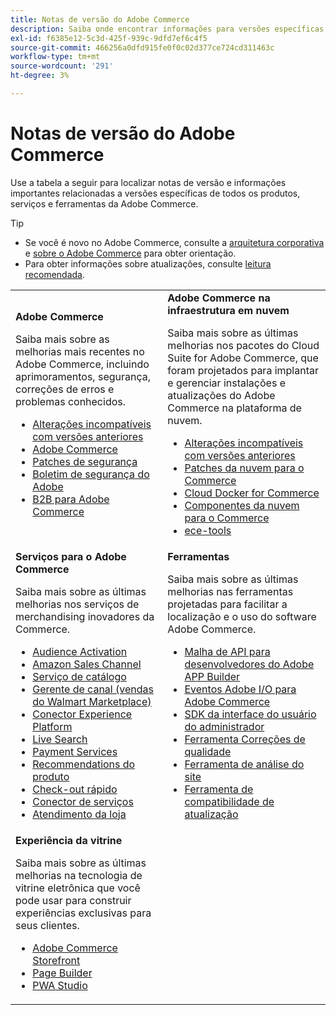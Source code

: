 ```yaml
---
title: Notas de versão do Adobe Commerce
description: Saiba onde encontrar informações para versões específicas do Adobe Commerce.
exl-id: f6385e12-5c3d-425f-939c-9dfd7ef6c4f5
source-git-commit: 466256a0dfd915fe0f0c02d377ce724cd311463c
workflow-type: tm+mt
source-wordcount: '291'
ht-degree: 3%

---
```



# Notas de versão do Adobe Commerce

Use a tabela a seguir para localizar notas de versão e informações importantes relacionadas a versões específicas de todos os produtos, serviços e ferramentas da Adobe Commerce.

>[!TIP]
>
>- Se você é novo no Adobe Commerce, consulte a [arquitetura corporativa](../../implementation-playbook/architecture/enterprise-blueprint.md) e [sobre o Adobe Commerce](https://experienceleague.adobe.com/en/docs/commerce-admin/start/about) para obter orientação.
>- Para obter informações sobre atualizações, consulte [leitura recomendada](../../upgrade/resources/recommended-reading.md).

<table>
  <tbody>
    <tr>
      <td><strong>Adobe Commerce</strong>
        <p>Saiba mais sobre as melhorias mais recentes no Adobe Commerce, incluindo aprimoramentos, segurança, correções de erros e problemas conhecidos.</p>
          <ul>
            <li><a href="https://developer.adobe.com/commerce/php/development/backward-incompatible-changes/">Alterações incompatíveis com versões anteriores</a></li>
            <li><a href="commerce/overview.md">Adobe Commerce</a></li>
            <li><a href="security/overview.md">Patches de segurança</a></li>
            <li><a href="https://helpx.adobe.com/security/products/magento.html">Boletim de segurança do Adobe</a></li>
            <li><a href="https://experienceleague.adobe.com/docs/commerce-admin/b2b/release-notes.html">B2B para Adobe Commerce</a></li>
          </ul>
        </td>
      <td><strong>Adobe Commerce na infraestrutura em nuvem</strong>
        <p>Saiba mais sobre as últimas melhorias nos pacotes do Cloud Suite for Adobe Commerce, que foram projetados para implantar e gerenciar instalações e atualizações do Adobe Commerce na plataforma de nuvem.</p>
          <ul>
            <li><a href="https://devdocs.magento.com/cloud/release-notes/backward-incompatible-changes.html">Alterações incompatíveis com versões anteriores</a></li>
            <li><a href="https://devdocs.magento.com/cloud/release-notes/mcp-release-notes.html">Patches da nuvem para o Commerce</a></li>
            <li><a href="https://devdocs.magento.com/cloud/release-notes/mcd-release-notes.html">Cloud Docker for Commerce</a></li>
            <li><a href="https://devdocs.magento.com/cloud/release-notes/mcc-release-notes.html">Componentes da nuvem para o Commerce</a></li>
            <li><a href="https://devdocs.magento.com/cloud/release-notes/ece-release-notes.html">ece-tools</a></li>
          </ul>
      </td>
    </tr>
    <tr>
      <td><strong>Serviços para o Adobe Commerce</strong>
        <p>Saiba mais sobre as últimas melhorias nos serviços de merchandising inovadores da Commerce.</p>
          <ul>
            <li><a href="https://experienceleague.adobe.com/docs/commerce-admin/customers/audience-activation.html">Audience Activation</a></li>
            <li><a href="https://experienceleague.adobe.com/docs/commerce-channels/amazon/release-notes.html">Amazon Sales Channel</a></li>
            <li><a href="https://experienceleague.adobe.com/docs/commerce-merchant-services/catalog-service/release-notes.html">Serviço de catálogo</a></li>
            <li><a href="https://experienceleague.adobe.com/docs/commerce-channels/channel-manager/release-notes.html">Gerente de canal (vendas do Walmart Marketplace)</a></li>
            <li><a href="https://experienceleague.adobe.com/docs/commerce-merchant-services/experience-platform-connector/release-notes.html">Conector Experience Platform</a></li>
            <li><a href="https://experienceleague.adobe.com/docs/commerce-merchant-services/live-search/release-notes.html">Live Search</a></li>
            <li><a href="https://experienceleague.adobe.com/docs/commerce-merchant-services/payment-services/release-notes.html">Payment Services</a></li>
            <li><a href="https://experienceleague.adobe.com/docs/commerce-merchant-services/product-recommendations/release-notes.html">Recommendations do produto</a></li>
            <li><a href="https://experienceleague.adobe.com/docs/commerce-merchant-services/quick-checkout/release-notes.html?lang=en">Check-out rápido</a></li>
            <li><a href="https://experienceleague.adobe.com/docs/commerce-merchant-services/user-guides/integration-services/saas.html">Conector de serviços</a></li>
            <li><a href="https://experienceleague.adobe.com/docs/commerce-merchant-services/store-fulfillment/release-notes.html?lang=en">Atendimento da loja</a></li>
          </ul>
        </td>
      <td><strong>Ferramentas</strong>
        <p>Saiba mais sobre as últimas melhorias nas ferramentas projetadas para facilitar a localização e o uso do software Adobe Commerce.</p>
          <ul>
            <li><a href="https://developer.adobe.com/graphql-mesh-gateway/">Malha de API para desenvolvedores do Adobe APP Builder</a></li>
            <li><a href="https://developer.adobe.com/commerce/events/get-started/release-notes/">Eventos Adobe I/O para Adobe Commerce</a></li>
            <li><a href="https://developer.adobe.com/commerce/extensibility/admin-ui-sdk/release-notes/">SDK da interface do usuário do administrador</a></li>
            <li><a href="../../tools/quality-patches-tool/release-notes.md">Ferramenta Correções de qualidade</a></li>
            <li><a href="../../tools/site-wide-analysis-tool/intro.md">Ferramenta de análise do site</a></li>
            <li><a href="../../upgrade/upgrade-compatibility-tool/overview.md">Ferramenta de compatibilidade de atualização</a></li>
          </ul>
      </td>
    </tr>
    <tr>
       <td><strong>Experiência da vitrine</strong>
        <p>Saiba mais sobre as últimas melhorias na tecnologia de vitrine eletrônica que você pode usar para construir experiências exclusivas para seus clientes.</p>
          <ul>
            <li><a href="https://experienceleague.adobe.com/developer/commerce/storefront/">Adobe Commerce Storefront</a></li>
            <li><a href="https://experienceleague.adobe.com/docs/commerce-admin/page-builder/release-notes.html">Page Builder</a></li>
            <li><a href="https://github.com/magento/pwa-studio/releases/latest">PWA Studio</a></li>
          </ul>
      </td>
      <td></td>
    </tr>
  </tbody>
</table>
